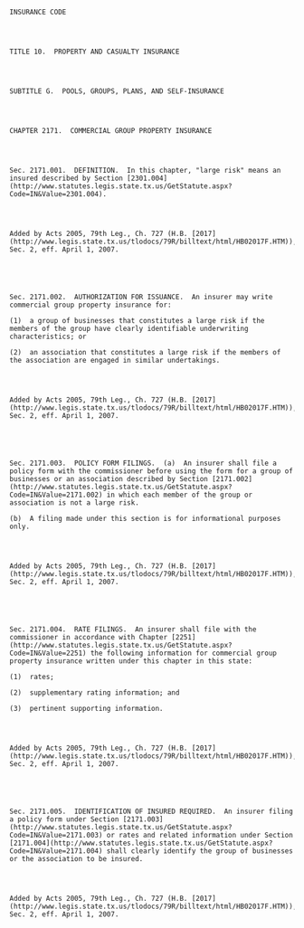 ﻿
    
    
    	
    					
    
    
    INSURANCE CODE
    
      
    
    
    TITLE 10.  PROPERTY AND CASUALTY INSURANCE
    
      
    
    
    SUBTITLE G.  POOLS, GROUPS, PLANS, AND SELF-INSURANCE
    
      
    
    
    CHAPTER 2171.  COMMERCIAL GROUP PROPERTY INSURANCE
    
      
    
    
    Sec. 2171.001.  DEFINITION.  In this chapter, "large risk" means an insured described by Section [2301.004](http://www.statutes.legis.state.tx.us/GetStatute.aspx?Code=IN&Value=2301.004).
    
    
    
    
    Added by Acts 2005, 79th Leg., Ch. 727 (H.B. [2017](http://www.legis.state.tx.us/tlodocs/79R/billtext/html/HB02017F.HTM)), Sec. 2, eff. April 1, 2007.
    
    
    
    
    
    Sec. 2171.002.  AUTHORIZATION FOR ISSUANCE.  An insurer may write commercial group property insurance for:
    
    (1)  a group of businesses that constitutes a large risk if the members of the group have clearly identifiable underwriting characteristics; or
    
    (2)  an association that constitutes a large risk if the members of the association are engaged in similar undertakings. 
    
    
    
    
    Added by Acts 2005, 79th Leg., Ch. 727 (H.B. [2017](http://www.legis.state.tx.us/tlodocs/79R/billtext/html/HB02017F.HTM)), Sec. 2, eff. April 1, 2007.
    
    
    
    
    
    Sec. 2171.003.  POLICY FORM FILINGS.  (a)  An insurer shall file a policy form with the commissioner before using the form for a group of businesses or an association described by Section [2171.002](http://www.statutes.legis.state.tx.us/GetStatute.aspx?Code=IN&Value=2171.002) in which each member of the group or association is not a large risk.
    
    (b)  A filing made under this section is for informational purposes only. 
    
    
    
    
    Added by Acts 2005, 79th Leg., Ch. 727 (H.B. [2017](http://www.legis.state.tx.us/tlodocs/79R/billtext/html/HB02017F.HTM)), Sec. 2, eff. April 1, 2007.
    
    
    
    
    
    Sec. 2171.004.  RATE FILINGS.  An insurer shall file with the commissioner in accordance with Chapter [2251](http://www.statutes.legis.state.tx.us/GetStatute.aspx?Code=IN&Value=2251) the following information for commercial group property insurance written under this chapter in this state:
    
    (1)  rates;
    
    (2)  supplementary rating information; and
    
    (3)  pertinent supporting information. 
    
    
    
    
    Added by Acts 2005, 79th Leg., Ch. 727 (H.B. [2017](http://www.legis.state.tx.us/tlodocs/79R/billtext/html/HB02017F.HTM)), Sec. 2, eff. April 1, 2007.
    
    
    
    
    
    Sec. 2171.005.  IDENTIFICATION OF INSURED REQUIRED.  An insurer filing a policy form under Section [2171.003](http://www.statutes.legis.state.tx.us/GetStatute.aspx?Code=IN&Value=2171.003) or rates and related information under Section [2171.004](http://www.statutes.legis.state.tx.us/GetStatute.aspx?Code=IN&Value=2171.004) shall clearly identify the group of businesses or the association to be insured. 
    
    
    
    
    Added by Acts 2005, 79th Leg., Ch. 727 (H.B. [2017](http://www.legis.state.tx.us/tlodocs/79R/billtext/html/HB02017F.HTM)), Sec. 2, eff. April 1, 2007.
    
    
    
    
    				
